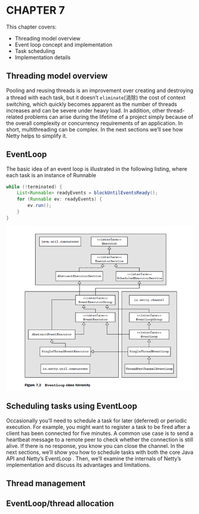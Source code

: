# CHAPTER 7

This chapter covers:

- Threading model overview
- Event loop concept and implementation
- Task scheduling
- Implementation details

## Threading model overview

Pooling and reusing threads is an improvement over creating and destroying a thread
with each task, but it doesn’t `eliminate`(消除) the cost of context switching, which quickly
becomes apparent as the number of threads increases and can be severe under heavy
load. In addition, other thread-related problems can arise during the lifetime of a project
simply because of the overall complexity or concurrency requirements of an application.
In short, multithreading can be complex. In the next sections we’ll see how Netty
helps to simplify it.

## EventLoop

The basic idea of an event loop is illustrated in the following listing, where each
task is an instance of Runnable

```java
while (!terminated) {
    List<Runnable> readyEvents = blockUntilEventsReady();
    for (Runnable ev: readyEvents) {
        ev.run();
    }
}
```

![EventLoop](./images/Interface-EventLoop.png)

## Scheduling tasks using EventLoop

Occasionally you’ll need to schedule a task for later (deferred) or periodic execution.
For example, you might want to register a task to be fired after a client has been
connected for five minutes. A common use case is to send a heartbeat message to a
remote peer to check whether the connection is still alive. If there is no response, you
know you can close the channel.
In the next sections, we’ll show you how to schedule tasks with both the core Java
API and Netty’s EventLoop . Then, we’ll examine the internals of Netty’s
implementation and discuss its advantages and limitations.

## Thread management

## EventLoop/thread allocation
